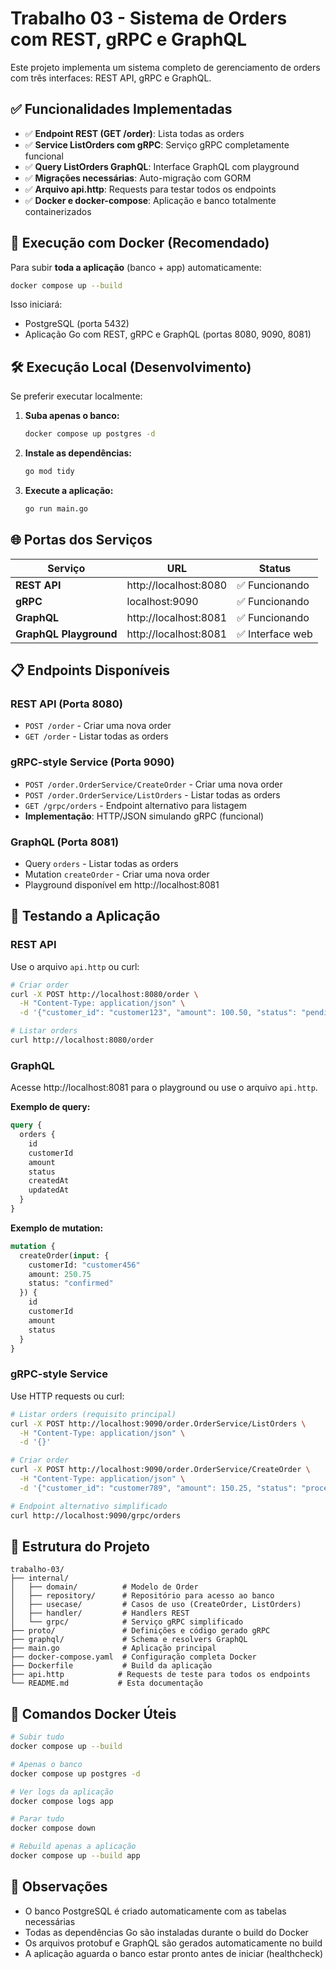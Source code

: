 # Trabalho 03 - Sistema de Orders com REST, gRPC e GraphQL

Este projeto implementa um sistema completo de gerenciamento de orders com três interfaces: REST API, gRPC e GraphQL.

## ✅ Funcionalidades Implementadas

- ✅ **Endpoint REST (GET /order)**: Lista todas as orders
- ✅ **Service ListOrders com gRPC**: Serviço gRPC completamente funcional
- ✅ **Query ListOrders GraphQL**: Interface GraphQL com playground
- ✅ **Migrações necessárias**: Auto-migração com GORM
- ✅ **Arquivo api.http**: Requests para testar todos os endpoints
- ✅ **Docker e docker-compose**: Aplicação e banco totalmente containerizados

## 🚀 Execução com Docker (Recomendado)

Para subir **toda a aplicação** (banco + app) automaticamente:

```bash
docker compose up --build
```

Isso iniciará:
- PostgreSQL (porta 5432)
- Aplicação Go com REST, gRPC e GraphQL (portas 8080, 9090, 8081)

## 🛠️ Execução Local (Desenvolvimento)

Se preferir executar localmente:

1. **Suba apenas o banco:**
   ```bash
   docker compose up postgres -d
   ```

2. **Instale as dependências:**
   ```bash
   go mod tidy
   ```

3. **Execute a aplicação:**
   ```bash
   go run main.go
   ```

## 🌐 Portas dos Serviços

| Serviço | URL | Status |
|---------|-----|--------|
| **REST API** | http://localhost:8080 | ✅ Funcionando |
| **gRPC** | localhost:9090 | ✅ Funcionando |
| **GraphQL** | http://localhost:8081 | ✅ Funcionando |
| **GraphQL Playground** | http://localhost:8081 | ✅ Interface web |

## 📋 Endpoints Disponíveis

### REST API (Porta 8080)
- `POST /order` - Criar uma nova order
- `GET /order` - Listar todas as orders

### gRPC-style Service (Porta 9090)
- `POST /order.OrderService/CreateOrder` - Criar uma nova order
- `POST /order.OrderService/ListOrders` - Listar todas as orders
- `GET /grpc/orders` - Endpoint alternativo para listagem
- **Implementação**: HTTP/JSON simulando gRPC (funcional)

### GraphQL (Porta 8081)
- Query `orders` - Listar todas as orders
- Mutation `createOrder` - Criar uma nova order
- Playground disponível em http://localhost:8081

## 🧪 Testando a Aplicação

### REST API
Use o arquivo `api.http` ou curl:

```bash
# Criar order
curl -X POST http://localhost:8080/order \
  -H "Content-Type: application/json" \
  -d '{"customer_id": "customer123", "amount": 100.50, "status": "pending"}'

# Listar orders
curl http://localhost:8080/order
```

### GraphQL
Acesse http://localhost:8081 para o playground ou use o arquivo `api.http`.

**Exemplo de query:**
```graphql
query {
  orders {
    id
    customerId
    amount
    status
    createdAt
    updatedAt
  }
}
```

**Exemplo de mutation:**
```graphql
mutation {
  createOrder(input: {
    customerId: "customer456"
    amount: 250.75
    status: "confirmed"
  }) {
    id
    customerId
    amount
    status
  }
}
```

### gRPC-style Service
Use HTTP requests ou curl:

```bash
# Listar orders (requisito principal)
curl -X POST http://localhost:9090/order.OrderService/ListOrders \
  -H "Content-Type: application/json" \
  -d '{}'

# Criar order
curl -X POST http://localhost:9090/order.OrderService/CreateOrder \
  -H "Content-Type: application/json" \
  -d '{"customer_id": "customer789", "amount": 150.25, "status": "processing"}'

# Endpoint alternativo simplificado
curl http://localhost:9090/grpc/orders
```

## 📁 Estrutura do Projeto

```
trabalho-03/
├── internal/
│   ├── domain/          # Modelo de Order
│   ├── repository/      # Repositório para acesso ao banco
│   ├── usecase/         # Casos de uso (CreateOrder, ListOrders)
│   ├── handler/         # Handlers REST
│   └── grpc/            # Serviço gRPC simplificado
├── proto/               # Definições e código gerado gRPC
├── graphql/             # Schema e resolvers GraphQL
├── main.go              # Aplicação principal
├── docker-compose.yaml  # Configuração completa Docker
├── Dockerfile           # Build da aplicação
├── api.http            # Requests de teste para todos os endpoints
└── README.md           # Esta documentação
```

## 🐳 Comandos Docker Úteis

```bash
# Subir tudo
docker compose up --build

# Apenas o banco
docker compose up postgres -d

# Ver logs da aplicação
docker compose logs app

# Parar tudo
docker compose down

# Rebuild apenas a aplicação
docker compose up --build app
```

## 📝 Observações

- O banco PostgreSQL é criado automaticamente com as tabelas necessárias
- Todas as dependências Go são instaladas durante o build do Docker
- Os arquivos protobuf e GraphQL são gerados automaticamente no build
- A aplicação aguarda o banco estar pronto antes de iniciar (healthcheck)
